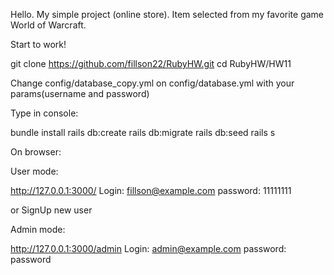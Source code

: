 Hello. My simple project (online store). 
Item selected from my favorite game World of Warcraft.

Start to work!

git clone https://github.com/fillson22/RubyHW.git
cd RubyHW/HW11

Change config/database_copy.yml on config/database.yml with your params(username and password)

Type in console:

bundle install
rails db:create
rails db:migrate
rails db:seed
rails s

On browser:

User mode:

http://127.0.0.1:3000/
Login: fillson@example.com
password: 11111111 

or SignUp new user

Admin mode:

http://127.0.0.1:3000/admin
Login: admin@example.com
password: password
